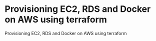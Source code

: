 # Provisioning EC2, RDS and Docker on AWS using terraform
Provisioning EC2, RDS and Docker on AWS using terraform
